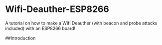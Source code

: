 # Wifi-Deauther-ESP8266
A tutorial on how to make a Wifi Deauther (with beacon and probe attacks included) with an ESP8266 board!

##Introduction

